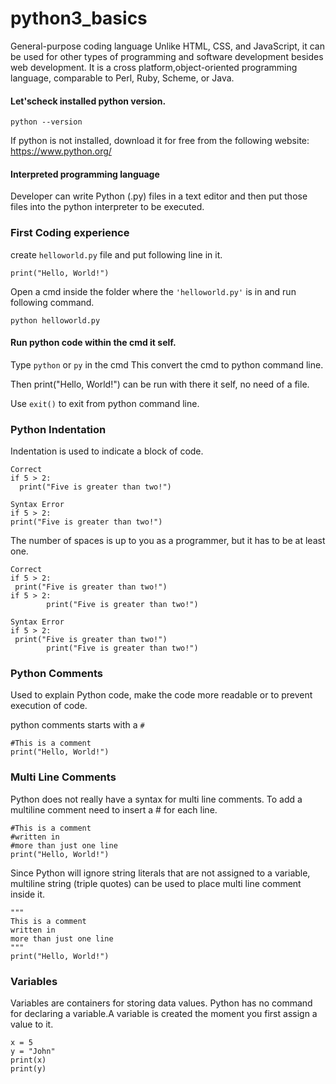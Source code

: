 # python3_basics

General-purpose coding language
Unlike HTML, CSS, and JavaScript, it can be used for other types of programming and software development besides web development. It is a cross platform,object-oriented programming language, comparable to Perl, Ruby, Scheme, or Java.

#### Let'scheck installed python version.

``python --version
``

If python is not installed, download it for free from the following website: https://www.python.org/

#### Interpreted programming language

Developer can write Python (.py) files in a text editor and then put those files into the python interpreter to be executed.

### First Coding experience

create ``helloworld.py`` file and put following line in it.

``print("Hello, World!")``

Open a cmd inside the folder where the ``'helloworld.py'`` is in and run following command.

``python helloworld.py``

#### Run python code within the cmd it self.

Type ``python`` or ``py`` in the cmd
This convert the cmd to python command line.

Then print("Hello, World!") can be run with there it self, no need of a file.

Use ``exit()`` to exit from python command line. 

### Python Indentation

Indentation is used to indicate a block of code.

````
Correct
if 5 > 2:
  print("Five is greater than two!")
````
````
Syntax Error
if 5 > 2:
print("Five is greater than two!")
````
The number of spaces is up to you as a programmer, but it has to be at least one.
````
Correct
if 5 > 2:
 print("Five is greater than two!") 
if 5 > 2:
        print("Five is greater than two!") 
````
````
Syntax Error
if 5 > 2:
 print("Five is greater than two!")
        print("Five is greater than two!")
````
### Python Comments

Used to explain Python code, make the code more readable or to prevent execution of code.

python comments starts with a ``#``

````
#This is a comment
print("Hello, World!")
````

### Multi Line Comments

Python does not really have a syntax for multi line comments. To add a multiline comment need to insert a # for each line.

````
#This is a comment
#written in
#more than just one line
print("Hello, World!")
````

Since Python will ignore string literals that are not assigned to a variable, multiline string (triple quotes) can be used to place multi line comment inside it.

````
"""
This is a comment
written in
more than just one line
"""
print("Hello, World!")
````
### Variables

Variables are containers for storing data values. Python has no command for declaring a variable.A variable is created the moment you first assign a value to it.

````
x = 5
y = "John"
print(x)
print(y)
````
